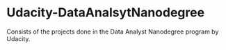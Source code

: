# Udacity-DataAnalsytNanodegree
Consists of the projects done in the Data Analyst Nanodegree program by Udacity.
